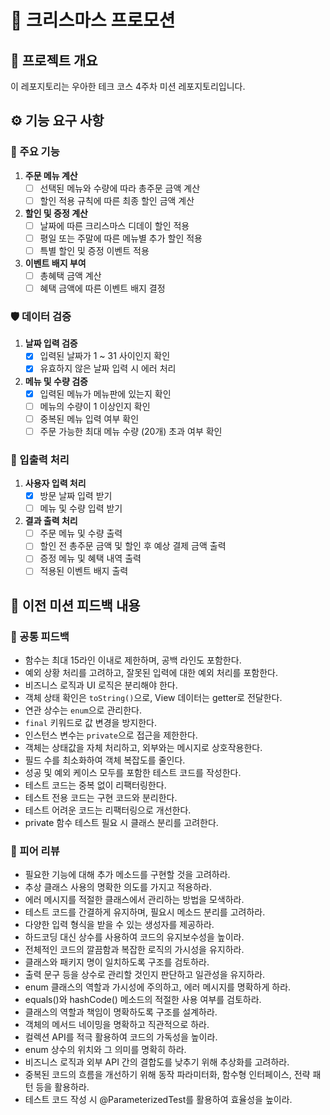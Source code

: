 # 🎄 크리스마스 프로모션

## 📌 프로젝트 개요
이 레포지토리는 우아한 테크 코스 4주차 미션 레포지토리입니다.

## ⚙️ 기능 요구 사항
### 🌟 주요 기능
1. **주문 메뉴 계산**
   - [ ] 선택된 메뉴와 수량에 따라 총주문 금액 계산
   - [ ] 할인 적용 규칙에 따른 최종 할인 금액 계산

2. **할인 및 증정 계산**
   - [ ] 날짜에 따른 크리스마스 디데이 할인 적용
   - [ ] 평일 또는 주말에 따른 메뉴별 추가 할인 적용
   - [ ] 특별 할인 및 증정 이벤트 적용

3. **이벤트 배지 부여**
   - [ ] 총혜택 금액 계산
   - [ ] 혜택 금액에 따른 이벤트 배지 결정

### 🛡️ 데이터 검증
1. **날짜 입력 검증**
   - [x] 입력된 날짜가 1 ~ 31 사이인지 확인
   - [x] 유효하지 않은 날짜 입력 시 에러 처리

2. **메뉴 및 수량 검증**
   - [X] 입력된 메뉴가 메뉴판에 있는지 확인
   - [ ] 메뉴의 수량이 1 이상인지 확인
   - [ ] 중복된 메뉴 입력 여부 확인
   - [ ] 주문 가능한 최대 메뉴 수량 (20개) 초과 여부 확인

### 📢 입출력 처리
1. **사용자 입력 처리**
   - [X] 방문 날짜 입력 받기
   - [ ] 메뉴 및 수량 입력 받기

2. **결과 출력 처리**
   - [ ] 주문 메뉴 및 수량 출력
   - [ ] 할인 전 총주문 금액 및 할인 후 예상 결제 금액 출력
   - [ ] 증정 메뉴 및 혜택 내역 출력
   - [ ] 적용된 이벤트 배지 출력

## 📝 이전 미션 피드백 내용

### 👥 공통 피드백

- 함수는 최대 15라인 이내로 제한하며, 공백 라인도 포함한다.
- 예외 상황 처리를 고려하고, 잘못된 입력에 대한 예외 처리를 포함한다.
- 비즈니스 로직과 UI 로직은 분리해야 한다.
- 객체 상태 확인은 `toString()`으로, View 데이터는 getter로 전달한다.
- 연관 상수는 `enum`으로 관리한다.
- `final` 키워드로 값 변경을 방지한다.
- 인스턴스 변수는 `private`으로 접근을 제한한다.
- 객체는 상태값을 자체 처리하고, 외부와는 메시지로 상호작용한다.
- 필드 수를 최소화하여 객체 복잡도를 줄인다.
- 성공 및 예외 케이스 모두를 포함한 테스트 코드를 작성한다.
- 테스트 코드는 중복 없이 리팩터링한다.
- 테스트 전용 코드는 구현 코드와 분리한다.
- 테스트 어려운 코드는 리팩터링으로 개선한다.
- private 함수 테스트 필요 시 클래스 분리를 고려한다.


### 👤 피어 리뷰

- 필요한 기능에 대해 추가 메소드를 구현할 것을 고려하라.
- 추상 클래스 사용의 명확한 의도를 가지고 적용하라.
- 에러 메시지를 적절한 클래스에서 관리하는 방법을 모색하라.
- 테스트 코드를 간결하게 유지하며, 필요시 메소드 분리를 고려하라.
- 다양한 입력 형식을 받을 수 있는 생성자를 제공하라.
- 하드코딩 대신 상수를 사용하여 코드의 유지보수성을 높이라.
- 전체적인 코드의 깔끔함과 복잡한 로직의 가시성을 유지하라.
- 클래스와 패키지 명이 일치하도록 구조를 검토하라.
- 출력 문구 등을 상수로 관리할 것인지 판단하고 일관성을 유지하라.
- enum 클래스의 역할과 가시성에 주의하고, 에러 메시지를 명확하게 하라.
- equals()와 hashCode() 메소드의 적절한 사용 여부를 검토하라.
- 클래스의 역할과 책임이 명확하도록 구조를 설계하라.
- 객체의 메서드 네이밍을 명확하고 직관적으로 하라.
- 컬렉션 API를 적극 활용하여 코드의 가독성을 높이라.
- enum 상수의 위치와 그 의미를 명확히 하라.
- 비즈니스 로직과 외부 API 간의 결합도를 낮추기 위해 추상화를 고려하라.
- 중복된 코드의 흐름을 개선하기 위해 동작 파라미터화, 함수형 인터페이스, 전략 패턴 등을 활용하라.
- 테스트 코드 작성 시 @ParameterizedTest를 활용하여 효율성을 높이라.

